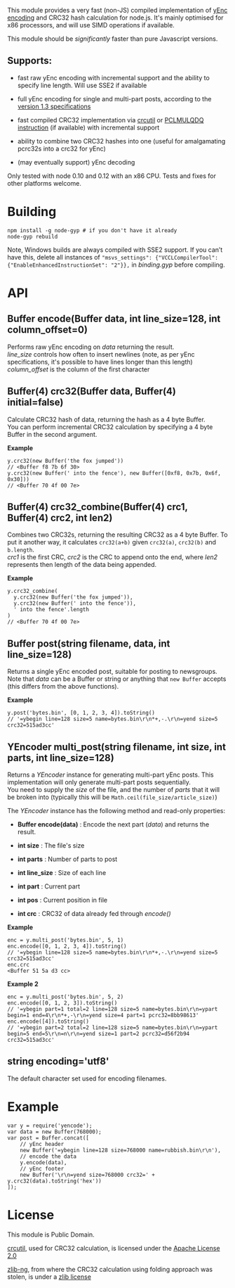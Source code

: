 This module provides a very fast (non-JS) compiled implementation of [yEnc
encoding](<http://www.yenc.org/yenc-draft.1.3.txt>) and CRC32 hash calculation
for node.js. It's mainly optimised for x86 processors, and will use SIMD
operations if available.

This module should be *significantly* faster than pure Javascript versions.

Supports:
---------

-   fast raw yEnc encoding with incremental support and the ability to specify
    line length. Will use SSE2 if available

-   full yEnc encoding for single and multi-part posts, according to the
    [version 1.3 specifications](<http://www.yenc.org/yenc-draft.1.3.txt>)

-   fast compiled CRC32 implementation via
    [crcutil](<https://code.google.com/p/crcutil/>) or [PCLMULQDQ
    instruction](<http://www.intel.com/content/dam/www/public/us/en/documents/white-papers/fast-crc-computation-generic-polynomials-pclmulqdq-paper.pdf>)
    (if available) with incremental support

-   ability to combine two CRC32 hashes into one (useful for amalgamating
    pcrc32s into a crc32 for yEnc)

-   (may eventually support) yEnc decoding

Only tested with node 0.10 and 0.12 with an x86 CPU. Tests and fixes for other
platforms welcome.

Building
========

~~~~~~~~~~~~~~~~~~~~~~~~~~~~~~~~~~~~~~~~~~~~~~~~~~~~~~~~~~~~~~~~~~~~~~~~~~~~~~~~
npm install -g node-gyp # if you don't have it already
node-gyp rebuild
~~~~~~~~~~~~~~~~~~~~~~~~~~~~~~~~~~~~~~~~~~~~~~~~~~~~~~~~~~~~~~~~~~~~~~~~~~~~~~~~

Note, Windows builds are always compiled with SSE2 support. If you can’t have
this, delete all instances of `"msvs_settings": {"VCCLCompilerTool": {"EnableEnhancedInstructionSet": "2"}},` in *binding.gyp* before compiling.

API
===

Buffer encode(Buffer data, int line\_size=128, int column\_offset=0)
--------------------------------------------------------------------

Performs raw yEnc encoding on *data* returning the result.  
*line\_size* controls how often to insert newlines (note, as per yEnc
specifications, it's possible to have lines longer than this length)  
*column\_offset* is the column of the first character

Buffer(4) crc32(Buffer data, Buffer(4) initial=false)
-----------------------------------------------------

Calculate CRC32 hash of data, returning the hash as a 4 byte Buffer.  
You can perform incremental CRC32 calculation by specifying a 4 byte Buffer in
the second argument.

**Example**

~~~~~~~~~~~~~~~~~~~~~~~~~~~~~~~~~~~~~~~~~~~~~~~~~~~~~~~~~~~~~~~~~~~~~~~~~~~~~~~~
y.crc32(new Buffer('the fox jumped'))
// <Buffer f8 7b 6f 30>
y.crc32(new Buffer(' into the fence'), new Buffer([0xf8, 0x7b, 0x6f, 0x30]))
// <Buffer 70 4f 00 7e>
~~~~~~~~~~~~~~~~~~~~~~~~~~~~~~~~~~~~~~~~~~~~~~~~~~~~~~~~~~~~~~~~~~~~~~~~~~~~~~~~

Buffer(4) crc32\_combine(Buffer(4) crc1, Buffer(4) crc2, int len2)
------------------------------------------------------------------

Combines two CRC32s, returning the resulting CRC32 as a 4 byte Buffer. To put it
another way, it calculates `crc32(a+b)` given `crc32(a)`, `crc32(b)` and
`b.length`.  
*crc1* is the first CRC, *crc2* is the CRC to append onto the end, where *len2*
represents then length of the data being appended.

**Example**

~~~~~~~~~~~~~~~~~~~~~~~~~~~~~~~~~~~~~~~~~~~~~~~~~~~~~~~~~~~~~~~~~~~~~~~~~~~~~~~~
y.crc32_combine(
  y.crc32(new Buffer('the fox jumped')),
  y.crc32(new Buffer(' into the fence')),
  ' into the fence'.length
)
// <Buffer 70 4f 00 7e>
~~~~~~~~~~~~~~~~~~~~~~~~~~~~~~~~~~~~~~~~~~~~~~~~~~~~~~~~~~~~~~~~~~~~~~~~~~~~~~~~

Buffer post(string filename, data, int line\_size=128)
------------------------------------------------------

Returns a single yEnc encoded post, suitable for posting to newsgroups.  
Note that *data* can be a Buffer or string or anything that `new Buffer` accepts
(this differs from the above functions).

**Example**

~~~~~~~~~~~~~~~~~~~~~~~~~~~~~~~~~~~~~~~~~~~~~~~~~~~~~~~~~~~~~~~~~~~~~~~~~~~~~~~~
y.post('bytes.bin', [0, 1, 2, 3, 4]).toString()
// '=ybegin line=128 size=5 name=bytes.bin\r\n*+,-.\r\n=yend size=5 crc32=515ad3cc'
~~~~~~~~~~~~~~~~~~~~~~~~~~~~~~~~~~~~~~~~~~~~~~~~~~~~~~~~~~~~~~~~~~~~~~~~~~~~~~~~

YEncoder multi\_post(string filename, int size, int parts, int line\_size=128)
------------------------------------------------------------------------------

Returns a *YEncoder* instance for generating multi-part yEnc posts. This
implementation will only generate multi-part posts sequentially.  
You need to supply the *size* of the file, and the number of *parts* that it
will be broken into (typically this will be `Math.ceil(file_size/article_size)`)

The *YEncoder* instance has the following method and read-only properties:

-   **Buffer encode(data)** : Encode the next part (*data*) and returns the
    result.

-   **int size** : The file's size

-   **int parts** : Number of parts to post

-   **int line\_size** : Size of each line

-   **int part** : Current part

-   **int pos** : Current position in file

-   **int crc** : CRC32 of data already fed through *encode()*

**Example**

~~~~~~~~~~~~~~~~~~~~~~~~~~~~~~~~~~~~~~~~~~~~~~~~~~~~~~~~~~~~~~~~~~~~~~~~~~~~~~~~
enc = y.multi_post('bytes.bin', 5, 1)
enc.encode([0, 1, 2, 3, 4]).toString()
// '=ybegin line=128 size=5 name=bytes.bin\r\n*+,-.\r\n=yend size=5 crc32=515ad3cc'
enc.crc
<Buffer 51 5a d3 cc>
~~~~~~~~~~~~~~~~~~~~~~~~~~~~~~~~~~~~~~~~~~~~~~~~~~~~~~~~~~~~~~~~~~~~~~~~~~~~~~~~

**Example 2**

~~~~~~~~~~~~~~~~~~~~~~~~~~~~~~~~~~~~~~~~~~~~~~~~~~~~~~~~~~~~~~~~~~~~~~~~~~~~~~~~
enc = y.multi_post('bytes.bin', 5, 2)
enc.encode([0, 1, 2, 3]).toString()
// '=ybegin part=1 total=2 line=128 size=5 name=bytes.bin\r\n=ypart begin=1 end=4\r\n*+,-\r\n=yend size=4 part=1 pcrc32=8bb98613'
enc.encode([4]).toString()
// '=ybegin part=2 total=2 line=128 size=5 name=bytes.bin\r\n=ypart begin=5 end=5\r\n=n\r\n=yend size=1 part=2 pcrc32=d56f2b94 crc32=515ad3cc'
~~~~~~~~~~~~~~~~~~~~~~~~~~~~~~~~~~~~~~~~~~~~~~~~~~~~~~~~~~~~~~~~~~~~~~~~~~~~~~~~

string encoding='utf8'
----------------------

The default character set used for encoding filenames.

Example
=======

~~~~~~~~~~~~~~~~~~~~~~~~~~~~~~~~~~~~~~~~~~~~~~~~~~~~~~~~~~~~~~~~~~~~~~~~~~~~~~~~
var y = require('yencode');
var data = new Buffer(768000);
var post = Buffer.concat([
    // yEnc header
    new Buffer('=ybegin line=128 size=768000 name=rubbish.bin\r\n'),
    // encode the data
    y.encode(data),
    // yEnc footer
    new Buffer('\r\n=yend size=768000 crc32=' + y.crc32(data).toString('hex'))
]);
~~~~~~~~~~~~~~~~~~~~~~~~~~~~~~~~~~~~~~~~~~~~~~~~~~~~~~~~~~~~~~~~~~~~~~~~~~~~~~~~

License
=======

This module is Public Domain.

[crcutil](<https://code.google.com/p/crcutil/>), used for CRC32 calculation, is
licensed under the [Apache License
2.0](<http://www.apache.org/licenses/LICENSE-2.0>)

[zlib-ng](<https://github.com/Dead2/zlib-ng>), from where the CRC32 calculation
using folding approach was stolen, is under a [zlib
license](<https://github.com/Dead2/zlib-ng/blob/develop/LICENSE.md>)
